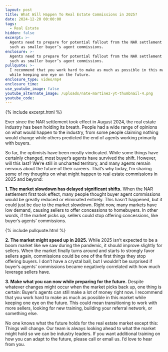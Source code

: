 ```yaml
---
layout: post
title: What Will Happen To Real Estate Commissions in 2025?
date: 2024-12-20 00:00:00
tags:
  - Real Estate
hidden: false
excerpt: >-
  Agents need to prepare for potential fallout from the NAR settlement in 2025,
  such as smaller buyer’s agent commissions.
enclosure: >-
  Agents need to prepare for potential fallout from the NAR settlement in 2025,
  such as smaller buyer’s agent commissions.
pullquote: >-
  I recommend that you work hard to make as much as possible in this market
  while keeping one eye on the future.
enclosure_type: video/mp4
enclosure_time:
use_youtube_image: false
youtube_alternate_image: /uploads/nate-martinez-yt-thumbnail-4.png
youtube_code:
---
```

{% include excerpt.html %}

Ever since the NAR settlement took effect in August 2024, the real estate industry has been holding its breath. People had a wide range of opinions on what would happen to the industry, from some people claiming nothing would change while others predicted the end of agents working primarily with buyers.

So far, the optimists have been mostly vindicated. While some things have certainly changed, most buyer’s agents have survived the shift. However, will this last? We’re still in uncharted territory, and many agents remain nervous about the future of their careers. That’s why today, I’m sharing some of my thoughts on what might happen to real estate commissions in 2025 and beyond:

**1\. The market slowdown has delayed significant shifts.** When the NAR settlement first took effect, many people thought buyer agent commissions would be greatly reduced or eliminated entirely. This hasn’t happened, but it could just be due to the market slowdown. Right now, many markets have low demand, causing sellers to offer concessions to homebuyers. In other words, if the market picks up, sellers could stop offering concessions, like buyer’s agents’ commissions.

{% include pullquote.html %}

**2\. The market might speed up in 2025.** While 2025 isn’t expected to be a boom market like we saw during the pandemic, it should improve slightly for sellers. When the market finally turns around and starts to strongly favor sellers again, commissions could be one of the first things they stop offering buyers. I don’t have a crystal ball, but I wouldn’t be surprised if buyer’s agents’ commissions became negatively correlated with how much leverage sellers have.

**3\. Make what you can now while preparing for the future.** Despite whatever changes might occur when the market picks back up, one thing is certain: Buyer’s agents can still make a lot of money right now. I recommend that you work hard to make as much as possible in this market while keeping one eye on the future. This could mean transitioning to work with more sellers, looking for new training, building your referral network, or something else.

No one knows what the future holds for the real estate market except this: Things will change. Our team is always looking ahead to what the market might hold so we can be industry leaders. If you want additional training on how you can adapt to the future, please call or email us. I’d love to hear from you.